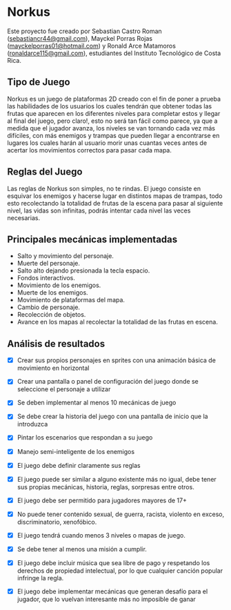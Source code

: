 # Norkus

Este proyecto fue creado por Sebastian Castro Roman (sebastiancr44@gmail.com), Mayckel Porras Rojas (mayckelporras01@hotmail.com) y Ronald Arce Matamoros (ronaldarce115@gmail.com), estudiantes del Instituto Tecnológico de Costa Rica.

## Tipo de Juego
Norkus es un juego de plataformas 2D creado con el fin de poner a prueba las habilidades de los usuarios los cuales tendrán que obtener todas las frutas que aparecen en los diferentes niveles para completar estos y llegar al final del juego, pero claro!, esto no será tan fácil como parece, ya que a medida que el jugador avanza, los niveles se van tornando cada vez más difíciles, con más enemigos y trampas que pueden llegar a encontrarse en lugares los cuales harán al usuario morir unas cuantas veces antes de acertar los movimientos correctos para pasar cada mapa.

## Reglas del Juego
Las reglas de Norkus son simples, no te rindas. El juego consiste en esquivar los enemigos y hacerse lugar en distintos mapas de trampas, todo esto recolectando la totalidad de frutas de la escena para pasar al siguiente nivel, las vidas son infinitas, podrás intentar cada nivel las veces necesarias.

## Principales mecánicas implementadas

- Salto y movimiento del personaje.
- Muerte del personaje.
- Salto alto dejando presionada la tecla espacio.
- Fondos interactivos.
- Movimiento de los enemigos.
- Muerte de los enemigos.
- Movimiento de plataformas del mapa.
- Cambio de personaje. 
- Recolección de objetos.
- Avance en los mapas al recolectar la totalidad de las frutas en escena.

## Análisis de resultados

- [x] Crear sus propios personajes en sprites con una animación básica de movimiento en horizontal
- [x] Crear una pantalla o panel de configuración del juego donde se seleccione el personaje a utilizar
- [x] Se deben implementar al menos 10 mecánicas de juego
- [x] Se debe crear la historia del juego con una pantalla de inicio que la introduzca
- [x] Pintar los escenarios que respondan a su juego
- [x] Manejo semi-inteligente de los enemigos
- [x] El juego debe definir claramente sus reglas
- [x] El juego puede ser similar a alguno existente más no igual, debe tener sus propias mecánicas, historia, reglas, sorpresas entre otros.
- [x] El juego debe ser permitido para jugadores mayores de 17+
- [x] No puede tener contenido sexual, de guerra, racista, violento en exceso, discriminatorio, xenofóbico.
- [x] El juego tendrá cuando menos 3 niveles o mapas de juego.
- [x] Se debe tener al menos una misión a cumplir.
- [x] El juego debe incluir música que sea libre de pago y respetando los derechos de propiedad intelectual, por lo que cualquier canción popular infringe la regla.
- [x] El juego debe implementar mecánicas que generan desafío para el jugador, que lo vuelvan interesante más no imposible de ganar 



